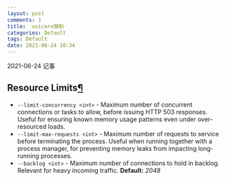 ```yaml
---
layout: post
comments: 1
title:  uvicorn限制
categories: Default
tags: Default
date: 2021-06-24 10:34
---
```


 2021-06-24 记事



## Resource Limits[¶](https://www.uvicorn.org/settings/#resource-limits "Permanent link")

-   `--limit-concurrency <int>` - Maximum number of concurrent connections or tasks to allow, before issuing HTTP 503 responses. Useful for ensuring known memory usage patterns even under over-resourced loads.
-   `--limit-max-requests <int>` - Maximum number of requests to service before terminating the process. Useful when running together with a process manager, for preventing memory leaks from impacting long-running processes.
-   `--backlog <int>` - Maximum number of connections to hold in backlog. Relevant for heavy incoming traffic. **Default:** _2048_


